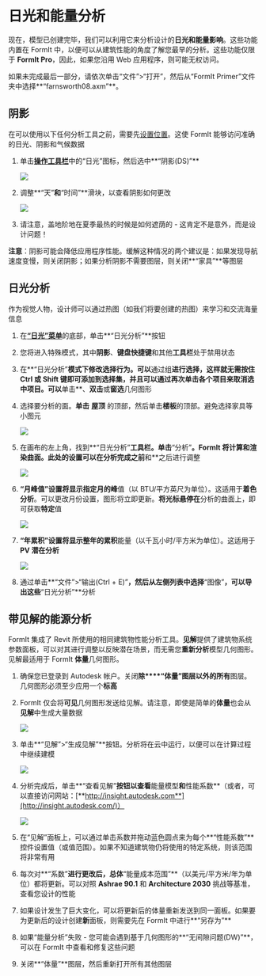 # 日光和能量分析

现在，模型已创建完毕，我们可以利用它来分析设计的**日光和能量影响**。这些功能内置在 FormIt 中，以便可以从建筑性能的角度了解您最早的分析。这些功能仅限于 **FormIt Pro**，因此，如果您沿用 Web 应用程序，则可能无权访问。

如果未完成最后一部分，请依次单击“文件”>“打开”，然后从“FormIt Primer”文件夹中选择**“farnsworth08.axm”**。

## 阴影

在可以使用以下任何分析工具之前，需要先[设置位置]()。这使 FormIt 能够访问准确的日光、阴影和气候数据

1. 单击[**操作工具栏**](../../formit-introduction/tool-bars.md)中的“日光”图标，然后选中**“阴影(DS)”**

   ![](../../.gitbook/assets/3bdf0e2a-0ad4-4aac-b6fc-5e789643b0d6.png)

2. 调整**“天”**和**“时间”**滑块，以查看阴影如何更改

   ![](../../.gitbook/assets/upperterracesketch_32.png)

3. 请注意，盖地阶地在夏季最热的时候是如何遮荫的 - 这肯定不是意外，而是设计问题！

**注意**：阴影可能会降低应用程序性能。缓解这种情况的两个建议是：如果发现导航速度变慢，则关闭阴影；如果分析阴影不需要图层，则关闭**“家具”**等图层

## 日光分析

作为视觉人物，设计师可以通过热图（如我们将要创建的热图）来学习和交流海量信息

1. 在[**“日光”菜单**](../../formit-introduction/tool-bars.md)的底部，单击**“日光分析”**按钮
2. 您将进入特殊模式，其中**阴影**、**键盘快捷键**和其他**工具栏**处于禁用状态
3. 在**“日光分析”**模式下修改选择行为。可以**通过组**进行选择，这样就无需按住 **Ctrl** 或 **Shift** 键即可添加到选择集，并且可以通过再次单击各个项目来取消选中项目。可以**单击**、**双击**或**窗选**几何图形
4. 选择要分析的面。**单击** **屋顶** 的顶部，然后单击**楼板**的顶部。避免选择家具等小图元

   ![](../../.gitbook/assets/upperterracesketch_33.png)

5. 在画布的左上角，找到**“日光分析”**工具栏。单击**“分析”**。FormIt 将计算和渲染曲面。此处的设置可以在分析完成之前**和**之后进行调整

   ![](../../.gitbook/assets/solaranalysis.png)

6. **“月峰值”**设置将显示指定月的**峰**值（以 BTU/平方英尺为单位）。这适用于**着色分析**。可以更改月份设置，图形将立即更新。**将光标悬停在**分析的曲面上，即可获取**特定**值

   ![](../../.gitbook/assets/460060a0-ea3b-4095-af45-40045811be22.png)

7. **“年累积”**设置将显示整年的**累积**能量（以千瓦小时/平方米为单位）。这适用于 **PV 潜在分析**

   ![](../../.gitbook/assets/a9f61dfb-dfc9-4751-b145-b131a69c53cf.png)

8. 通过单击**“文件”>“输出(Ctrl + E)”**，然后从左侧列表中选择**“图像”**，可以导出这些**“日光分析”**分析

## 带见解的能源分析

FormIt 集成了 Revit 所使用的相同建筑物性能分析工具。**见解**提供了建筑物系统参数面板，可以对其进行调整以反映潜在场景，而无需您**重新分析**模型几何图形。见解最适用于 FormIt **体量**几何图形。

1. 确保您已登录到 Autodesk 帐户。关闭**除****“体量”**图层以外的**所有**图层。几何图形必须至少应用一个**标高**
2. FormIt 仅会将**可见**几何图形发送给见解。请注意，即使是简单的**体量**也会从**见解**中生成大量数据

   ![](../../.gitbook/assets/energymassing.png)

3. 单击**“见解”>“生成见解”**按钮。分析将在云中运行，以便可以在计算过程中继续建模

   ![](../../.gitbook/assets/energymenu.png)

4. 分析完成后，单击**“查看见解”**按钮以查看**能量模型**和**性能系数**（或者，可以直接访问网站：[**http://insight.autodesk.com**](http://insight.autodesk.com/)）

   ![](../../.gitbook/assets/energydashboard.png)

5. 在“见解”面板上，可以通过单击系数并拖动蓝色圆点来为每个**“性能系数”**控件设置值（或值范围）。如果不知道建筑物仍将使用的特定系统，则该范围将非常有用
6. 每次对**“系数”**进行更改后，总体**“能量成本范围”**（以美元/平方米/年为单位）都将更新。可以对照 **Ashrae 90.1** 和 **Architecture 2030** 挑战等基准，查看您设计的性能
7. 如果设计发生了巨大变化，可以将更新后的体量重新发送到同一面板。如果要为更新后的设计创建**新**面板，则需要先在 FormIt 中进行**“另存为”**
8. 如果“能量分析”失败 - 您可能会遇到基于几何图形的**“无间隙问题(DW)”**，可以在 FormIt 中查看和修复这些问题
9. 关闭**“体量”**图层，然后重新打开所有其他图层

